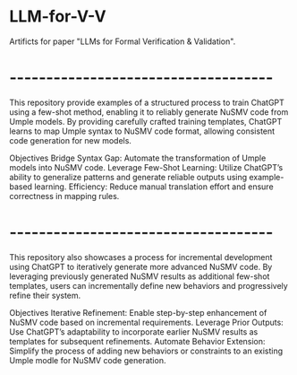 # LLM-for-V-V
Artificts for paper "LLMs for Formal Verification & Validation".

# ------------------------------------

This repository provide examples of a structured process to train ChatGPT using a few-shot method, enabling it to reliably generate NuSMV code from Umple models. By providing carefully crafted training templates, ChatGPT learns to map Umple syntax to NuSMV code format, allowing consistent code generation for new models.

Objectives
Bridge Syntax Gap: Automate the transformation of Umple models into NuSMV code.
Leverage Few-Shot Learning: Utilize ChatGPT’s ability to generalize patterns and generate reliable outputs using example-based learning.
Efficiency: Reduce manual translation effort and ensure correctness in mapping rules.

# ------------------------------------

This repository also showcases a process for incremental development using ChatGPT to iteratively generate more advanced NuSMV code. By leveraging previously generated NuSMV results as additional few-shot templates, users can incrementally define new behaviors and progressively refine their system.

Objectives
Iterative Refinement: Enable step-by-step enhancement of NuSMV code based on incremental requirements.
Leverage Prior Outputs: Use ChatGPT’s adaptability to incorporate earlier NuSMV results as templates for subsequent refinements.
Automate Behavior Extension: Simplify the process of adding new behaviors or constraints to an existing Umple modle for NuSMV code generation.
